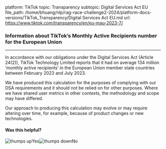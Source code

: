 platform: TikTok
topic: Transparency
subtopic: Digital Services Act EU
file_path: /home/bhuang/nlp/rag-race-challenge2-2024/platform-docs-versions/TikTok_Transparency/Digital Services Act EU.md
url: https://www.tiktok.com/transparency/en/eu-mau-2023-7/


### Information about TikTok’s Monthly Active Recipients number for the European Union

* * *

In accordance with our obligations under the Digital Services Act (Article 24(2)), TikTok Technology Limited reports that it had on average 134 million ‘monthly active recipients’ in the European Union member state countries between February 2023 and July 2023.

We have produced this calculation for the purposes of complying with our DSA requirements and it should not be relied on for other purposes. Where we have shared user metrics in other contexts, the methodology and scope may have differed.

Our approach to producing this calculation may evolve or may require altering over time, for example, because of product changes or new technologies.

#### Was this helpful?

![thumps up](https://sf16-website-login.neutral.ttwstatic.com/obj/tiktok_web_login_static/websites/static/images/thumbs-up-80984a582e54af0b7149496dd4ede2a6.png)Yes![thumps down](https://sf16-website-login.neutral.ttwstatic.com/obj/tiktok_web_login_static/websites/static/images/thumbs-down-e0c9a7a1b1ea3c6ed439e5bf9a7e71bd.png)No
